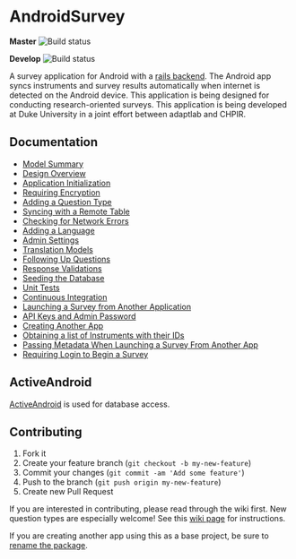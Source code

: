 AndroidSurvey
=============
**Master**
![Build status](https://travis-ci.org/mnipper/AndroidSurvey.png?branch=master)

**Develop**
![Build status](https://travis-ci.org/mnipper/AndroidSurvey.png?branch=develop)

A survey application for Android with a [rails backend](https://github.com/mnipper/rails_survey).  The Android app syncs instruments and survey results automatically when internet is detected on the Android device.  This application is being designed for conducting research-oriented surveys.  This application is being developed at Duke University in a joint effort between adaptlab and CHPIR.

## Documentation
* [Model Summary](https://github.com/mnipper/AndroidSurvey/wiki/Model-summary)
* [Design Overview](https://github.com/mnipper/AndroidSurvey/wiki/Design-Overview)
* [Application Initialization](https://github.com/mnipper/AndroidSurvey/wiki/Application-Initialization)
* [Requiring Encryption](https://github.com/mnipper/AndroidSurvey/wiki/Requiring-Encryption)
* [Adding a Question Type](https://github.com/mnipper/AndroidSurvey/wiki/Adding-a-Question-Type)
* [Syncing with a Remote Table](https://github.com/mnipper/AndroidSurvey/wiki/Syncing-with-Remote-Tables)
* [Checking for Network Errors](https://github.com/mnipper/AndroidSurvey/wiki/Checking-For-Network-Errors)
* [Adding a Language](https://github.com/mnipper/AndroidSurvey/wiki/Adding-a-Language)
* [Admin Settings](https://github.com/mnipper/AndroidSurvey/wiki/Admin-Settings)
* [Translation Models](https://github.com/mnipper/AndroidSurvey/wiki/Translation-Models)
* [Following Up Questions](https://github.com/mnipper/AndroidSurvey/wiki/Following-Up-Questions)
* [Response Validations](https://github.com/mnipper/AndroidSurvey/wiki/Response-Validations)
* [Seeding the Database](https://github.com/mnipper/AndroidSurvey/wiki/Seeding-the-Database)
* [Unit Tests](https://github.com/mnipper/AndroidSurvey/wiki/Unit-Tests)
* [Continuous Integration](https://github.com/mnipper/AndroidSurvey/wiki/Continuous-Integration)
* [Launching a Survey from Another Application](https://github.com/mnipper/AndroidSurvey/wiki/Launching-a-Survey-from-another-Application)
* [API Keys and Admin Password](https://github.com/mnipper/AndroidSurvey/wiki/API-Keys-and-Admin-Password)
* [Creating Another App](https://github.com/mnipper/AndroidSurvey/wiki/Creating-Another-App)
* [Obtaining a list of Instruments with their IDs](https://github.com/mnipper/AndroidSurvey/wiki/Obtaining-a-list-of-Instruments-with-their-IDs)
* [Passing Metadata When Launching a Survey From Another App](https://github.com/mnipper/AndroidSurvey/wiki/Passing-Metadata-When-Launching-a-Survey-From-Another-App)
* [Requiring Login to Begin a Survey](https://github.com/mnipper/AndroidSurvey/wiki/Survey-Login)

## ActiveAndroid
[ActiveAndroid](https://github.com/pardom/ActiveAndroid) is used for database access.

## Contributing

1. Fork it
2. Create your feature branch (`git checkout -b my-new-feature`)
3. Commit your changes (`git commit -am 'Add some feature'`)
4. Push to the branch (`git push origin my-new-feature`)
5. Create new Pull Request

If you are interested in contributing, please read through the wiki first.  New question types are especially welcome!  See this [wiki page](https://github.com/mnipper/AndroidSurvey/wiki/Adding-a-Question-Type) for instructions.

If you are creating another app using this as a base project, be sure to [rename the package](https://github.com/mnipper/AndroidSurvey/wiki/Creating-Another-App).
